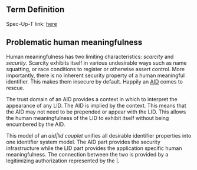 ## Term Definition

Spec-Up-T link: <a href='https://weboftrust.github.io/WOT-terms/docs/glossary/legitimized-human-meaningful-identifier'>here</a>

## Problematic human meaningfulness
Human meaningfulness has two limiting characteristics: *scarcity* and *security*. Scarcity exhibits itself in various undesirable ways such as name squatting, or race conditions to register or otherwise assert control. More importantly, there is no inherent security property of a human meaningful identifier. This makes them insecure by default. Happily an [AID](autonomic-identifier) comes to rescue.

The trust domain of an AID provides a context in which to interpret the appearance of any LID. The AID is implied by the context. This means that the AID may not need to be prepended or appear with the LID. This allows the human meaningfulness of the LID to exhibit itself without being encumbered by the AID.

This model of an *aid|lid couplet* unifies all desirable identifier properties into one identifier system model. The AID part provides the security infrastructure while the LID part provides the application specific human meaningfulness. The connection between the two is provided by a legitimizing authorization represented by the |.
